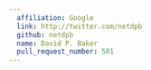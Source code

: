 ```yaml
---
  affiliation: Google
  link: http://twitter.com/netdpb
  github: netdpb
  name: David P. Baker
  pull_request_number: 501
---
```

